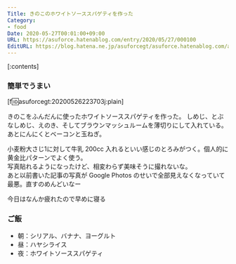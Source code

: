 ```yaml
---
Title: きのこのホワイトソーススパゲティを作った
Category:
- food
Date: 2020-05-27T00:01:00+09:00
URL: https://asuforce.hatenablog.com/entry/2020/05/27/000100
EditURL: https://blog.hatena.ne.jp/asuforcegt/asuforce.hatenablog.com/atom/entry/26006613574614394
---
```


[:contents]

###  簡単でうまい

[f:id:asuforcegt:20200526223703j:plain]

きのこをふんだんに使ったホワイトソーススパゲティを作った。
しめじ、とぶなしめじ、えのき、そしてブラウンマッシュルームを薄切りにして入れている。  
あとにんにくとベーコンと玉ねぎ。

小麦粉大さじ1に対して牛乳 200cc 入れるといい感じのとろみがつく。個人的に黄金比パターンでよく使う。  
写真貼れるようになったけど、相変わらず美味そうに撮れないな。  
あと以前書いた記事の写真が Google Photos のせいで全部見えなくなっていて最悪。直すのめんどいなー

今日はなんか疲れたので早めに寝る

### ご飯

- 朝：シリアル、バナナ、ヨーグルト
- 昼：ハヤシライス
- 夜：ホワイトソーススパゲティ
